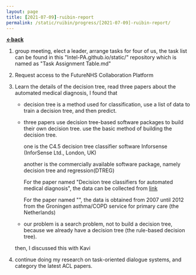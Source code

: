 ```yaml
---
layout: page
title: [2021-07-09]-ruibin-report
permalink: /static/ruibin/progress/[2021-07-09]-ruibin-report/
---
```


[**<-back**](/static/ruibin/progress)  

1. group meeting, elect a leader, arrange tasks for four of us, the task list can be found in this "Intel-PA.github.io/static/" repository  which is named as "Task Assignment Table.md" 

2. Request access to the FutureNHS Collaboration Platform

3. Learn the details of the decision tree, read three papers about the automated medical diagnosis, I found that 

    * decision tree is a method used for classification, use a list of data to train a decision tree, and then predict.

    * three papers use decision tree-based software packages to build their own decision tree. use the basic method of building the decision tree.
    
        one is the C4.5 decision tree classifier software Inforsense (InforSense Ltd., London, UK)

        another is the commercially available software package, namely decision tree and regression(DTREG)

        For the paper named "Decision tree classifiers for automated medical diagnosis", the data can be collected from [link](https://archive.ics.uci.edu/ml/datasets/Breast+Cancer+Wisconsin+(Diagnostic))

        For the paper named "", the data is obtained from 2007 until 2012 from the Groningen asthma/COPD service for primary care (the Netherlands)


    * our problem is a search problem, not to build a decision tree, because we already have a decision tree (the rule-based decision tree).

    then, I discussed this with Kavi

4. continue doing my research on task-oriented dialogue systems, and category the latest ACL papers. 
